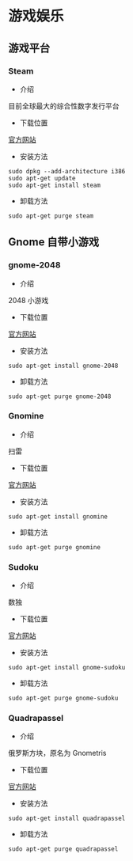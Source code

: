 # 游戏娱乐

## 游戏平台

### Steam

- 介绍

目前全球最大的综合性数字发行平台

- 下载位置

[官方网站](http://store.steampowered.com/)

- 安装方法

```
sudo dpkg --add-architecture i386
sudo apt-get update
sudo apt-get install steam
```

- 卸载方法

```
sudo apt-get purge steam
```

## Gnome 自带小游戏

### gnome-2048

- 介绍

2048 小游戏

- 下载位置

[官方网站](https://wiki.gnome.org/Apps/2048)

- 安装方法

```
sudo apt-get install gnome-2048
```

- 卸载方法

```
sudo apt-get purge gnome-2048
```

### Gnomine

- 介绍

扫雷

- 下载位置

[官方网站](https://wiki.gnome.org/Apps/Mines)

- 安装方法

```
sudo apt-get install gnomine
```

- 卸载方法

```
sudo apt-get purge gnomine
```

### Sudoku

- 介绍

数独

- 下载位置

[官方网站](https://wiki.gnome.org/Apps/Sudoku)

- 安装方法

```
sudo apt-get install gnome-sudoku
```

- 卸载方法

```
sudo apt-get purge gnome-sudoku
```

### Quadrapassel

- 介绍

俄罗斯方块，原名为 Gnometris

- 下载位置

[官方网站](https://wiki.gnome.org/Apps/Quadrapassel)

- 安装方法

```
sudo apt-get install quadrapassel
```

- 卸载方法

```
sudo apt-get purge quadrapassel
```
